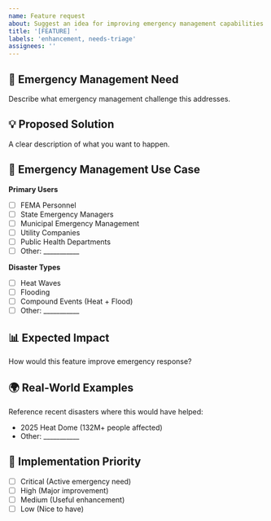 ```yaml
---
name: Feature request
about: Suggest an idea for improving emergency management capabilities
title: '[FEATURE] '
labels: 'enhancement, needs-triage'
assignees: ''
---
```


## 🚀 Emergency Management Need
Describe what emergency management challenge this addresses.

## 💡 Proposed Solution
A clear description of what you want to happen.

## 🎯 Emergency Management Use Case
**Primary Users**
- [ ] FEMA Personnel
- [ ] State Emergency Managers  
- [ ] Municipal Emergency Management
- [ ] Utility Companies
- [ ] Public Health Departments
- [ ] Other: ___________

**Disaster Types**
- [ ] Heat Waves
- [ ] Flooding
- [ ] Compound Events (Heat + Flood)
- [ ] Other: ___________

## 📊 Expected Impact
How would this feature improve emergency response?

## 🌍 Real-World Examples
Reference recent disasters where this would have helped:
- 2025 Heat Dome (132M+ people affected)
- Other: ___________

## 🔄 Implementation Priority
- [ ] Critical (Active emergency need)
- [ ] High (Major improvement)
- [ ] Medium (Useful enhancement)
- [ ] Low (Nice to have)
